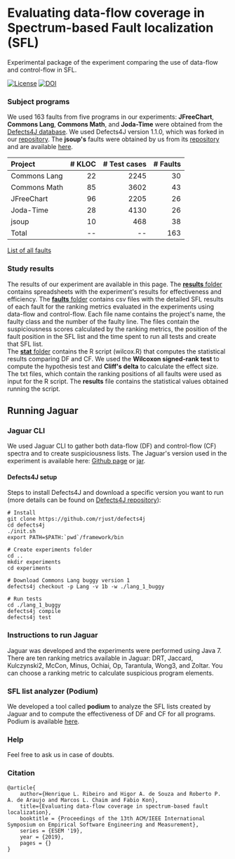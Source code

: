 # Evaluating data-flow coverage in Spectrum-based Fault localization (SFL)
Experimental package of the experiment comparing the use of data-flow and control-flow in SFL.

[![License](https://img.shields.io/github/license/saeg/ba-dua.svg?style=flat-square)](LICENSE)
[![DOI](https://zenodo.org/badge/DOI/10.5281/zenodo.3257046.svg)](https://doi.org/10.5281/zenodo.3257046)

### Subject programs
We used 163 faults from five programs in our experiments: **JFreeChart**, **Commons Lang**, **Commons Math**, and **Joda-Time** were obtained from the [Defects4J database](https://github.com/rjust/defects4j). We used Defects4J version 1.1.0, which was forked in our [repository](https://github.com/saeg/defects4j/commits/master). The **jsoup's** faults were obtained by us from its [repository](https://github.com/jhy/jsoup/) and are available [here](https://github.com/saeg/experiments/tree/master/jaguar-2015). 

| Project | # KLOC | # Test cases | # Faults |
|:---------|---------:|---------:|---------:|
| Commons Lang | 22 | 2245 | 30 |
| Commons Math | 85 | 3602 | 43 |
| JFreeChart | 96 | 2205 | 26 |
| Joda-Time | 28 | 4130 | 26 |
| jsoup | 10 | 468 | 38 |
| Total | -- | -- | 163 |

[List of all faults](FAULTS.md)

### Study results
The results of our experiment are available in this page. The [**results** folder](https://github.com/saeg/data-flow-sfl/tree/master/results) contains spreadsheets with the experiment's results for effectiveness and efficiency.
The [**faults** folder](https://github.com/saeg/data-flow-sfl/tree/master/results/faults) contains csv files with the detailed SFL results of each fault for the ranking metrics evaluated in the experiments using data-flow and control-flow. Each file name contains the project's name, the faulty class and the number of the faulty line. The files contain the suspiciousness scores calculated by the ranking metrics, the position of the fault position in the SFL list and the time spent to run all tests and create that SFL list.  
The [**stat** folder](https://github.com/saeg/data-flow-sfl/tree/master/results/stat) contains the R script (wilcox.R) that computes the statistical results comparing DF and CF. We used the **Wilcoxon signed-rank test** to compute the hypothesis test and  **Cliff's delta** to calculate the effect size. The txt files, which contain the ranking positions of all faults were used as input for the R script. The **results** file contains the statistical values obtained running the script.

## Running Jaguar

### Jaguar CLI
We used Jaguar CLI to gather both data-flow (DF) and control-flow (CF) spectra and to create suspiciousness lists.
The Jaguar's version used in the experiment is available here: [Github page](https://github.com/saeg/jaguar/releases/tag/jaguar-0.0.6-4f9d6f0) or [jar](https://github.com/saeg/jaguar/releases/download/jaguar-0.0.6-4f9d6f0/br.usp.each.saeg.jaguar.core-0.0.6-SNAPSHOT-jar-with-dependencies.jar).

#### Defects4J setup
Steps to install Defects4J and download a specific version you want to run (more details can be found on [Defects4J repository](https://github.com/rjust/defects4j)):

```shell
# Install
git clone https://github.com/rjust/defects4j
cd defects4j
./init.sh
export PATH=$PATH:`pwd`/framework/bin

# Create experiments folder
cd ..
mkdir experiments
cd experiments

# Download Commons Lang buggy version 1
defects4j checkout -p Lang -v 1b -w ./lang_1_buggy

# Run tests
cd ./lang_1_buggy
defects4j compile
defects4j test
```

### Instructions to run Jaguar
Jaguar was developed and the experiments were performed using Java 7.
There are ten ranking metrics available in Jaguar: DRT, Jaccard, Kulczynski2, McCon, Minus, Ochiai, Op, Tarantula, Wong3, and Zoltar.
You can choose a ranking metric to calculate suspicious program elements.

### SFL list analyzer (Podium)
We developed a tool called **podium** to analyze the SFL lists created by Jaguar and to compute the effectiveness of DF and CF for all programs. Podium is available [here](https://github.com/saeg/podium).

### Help
Feel free to ask us in case of doubts.

### Citation
```
@article{
	author={Henrique L. Ribeiro and Higor A. de Souza and Roberto P. A. de Araujo and Marcos L. Chaim and Fabio Kon},
	title={Evaluating data-flow coverage in spectrum-based fault localization},
	booktitle = {Proceedings of the 13th ACM/IEEE International Symposium on Empirical Software Engineering and Measurement},
	series = {ESEM '19},
	year = {2019},
	pages = {}
}
```
